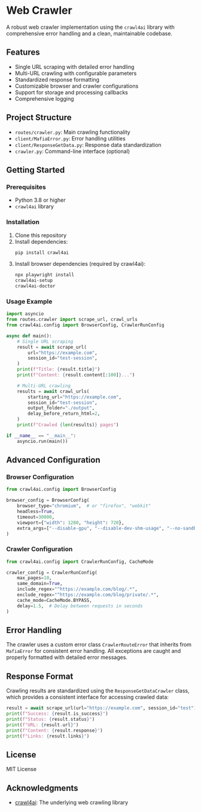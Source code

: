 # Web Crawler

A robust web crawler implementation using the `crawl4ai` library with comprehensive error handling and a clean, maintainable codebase.




## Features

- Single URL scraping with detailed error handling
- Multi-URL crawling with configurable parameters
- Standardized response formatting
- Customizable browser and crawler configurations
- Support for storage and processing callbacks
- Comprehensive logging

## Project Structure

- `routes/crawler.py`: Main crawling functionality
- `client/MafiaError.py`: Error handling utilities
- `client/ResponseGetData.py`: Response data standardization
- `crawler.py`: Command-line interface (optional)

## Getting Started

### Prerequisites

- Python 3.8 or higher
- `crawl4ai` library

### Installation

1. Clone this repository
2. Install dependencies:
   ```bash
   pip install crawl4ai
   ```
3. Install browser dependencies (required by crawl4ai):
   ```bash
   npx playwright install
   crawl4ai-setup
   crawl4ai-doctor
   ```

### Usage Example

```python
import asyncio
from routes.crawler import scrape_url, crawl_urls
from crawl4ai.config import BrowserConfig, CrawlerRunConfig

async def main():
    # Single URL scraping
    result = await scrape_url(
        url="https://example.com",
        session_id="test-session",
    )
    print(f"Title: {result.title}")
    print(f"Content: {result.content[:100]}...")

    # Multi-URL crawling
    results = await crawl_urls(
        starting_url="https://example.com",
        session_id="test-session",
        output_folder="./output",
        delay_before_return_html=2,
    )
    print(f"Crawled {len(results)} pages")

if __name__ == "__main__":
    asyncio.run(main())
```

## Advanced Configuration

### Browser Configuration

```python
from crawl4ai.config import BrowserConfig

browser_config = BrowserConfig(
    browser_type="chromium",  # or "firefox", "webkit"
    headless=True,
    timeout=30000,
    viewport={"width": 1280, "height": 720},
    extra_args=["--disable-gpu", "--disable-dev-shm-usage", "--no-sandbox"],
)
```

### Crawler Configuration

```python
from crawl4ai.config import CrawlerRunConfig, CacheMode

crawler_config = CrawlerRunConfig(
    max_pages=10,
    same_domain=True,
    include_regex="^https://example.com/blog/.*",
    exclude_regex="^https://example.com/blog/private/.*",
    cache_mode=CacheMode.BYPASS,
    delay=1.5,  # Delay between requests in seconds
)
```

## Error Handling

The crawler uses a custom error class `CrawlerRouteError` that inherits from `MafiaError` for consistent error handling. All exceptions are caught and properly formatted with detailed error messages.

## Response Format

Crawling results are standardized using the `ResponseGetDataCrawler` class, which provides a consistent interface for accessing crawled data:

```python
result = await scrape_url(url="https://example.com", session_id="test")
print(f"Success: {result.is_success}")
print(f"Status: {result.status}")
print(f"URL: {result.url}")
print(f"Content: {result.response}")
print(f"Links: {result.links}")
```

## License

MIT License

## Acknowledgments

- [crawl4ai](https://github.com/unclecode/crawl4ai): The underlying web crawling library